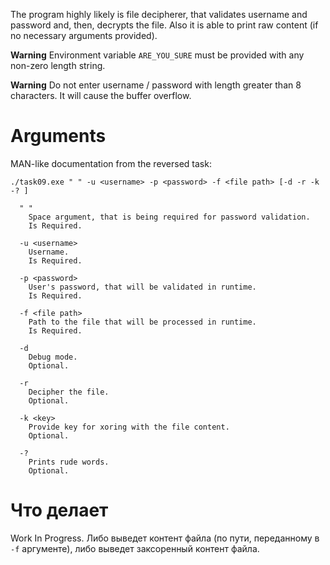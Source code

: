 The program highly likely is file decipherer, that validates username and password and, then, decrypts the file.
Also it is able to print raw content (if no necessary arguments provided).

**Warning** Environment variable `ARE_YOU_SURE` must be provided with any non-zero length string.

**Warning** Do not enter username / password with length greater than 8 characters. It will cause the buffer overflow.

# Arguments

MAN-like documentation from the reversed task:

```
./task09.exe " " -u <username> -p <password> -f <file path> [-d -r -k -? ]

  " "
    Space argument, that is being required for password validation.
    Is Required.

  -u <username>
    Username.
    Is Required.

  -p <password>
    User's password, that will be validated in runtime.
    Is Required.

  -f <file path>
    Path to the file that will be processed in runtime.
    Is Required.

  -d
    Debug mode.
    Optional.
  
  -r
    Decipher the file.
    Optional.

  -k <key>
    Provide key for xoring with the file content.
    Optional.

  -?
    Prints rude words.
    Optional.

```

# Что делает

Work In Progress.
Либо выведет контент файла (по пути, переданному в `-f` аргументе), либо выведет заксоренный контент файла.
